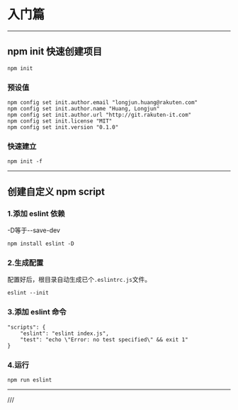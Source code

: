 # 入门篇
---

## npm init 快速创建项目

```
npm init
```

### 预设值

```
npm config set init.author.email "longjun.huang@rakuten.com"
npm config set init.author.name "Huang, Longjun"
npm config set init.author.url "http://git.rakuten-it.com"
npm config set init.license "MIT"
npm config set init.version "0.1.0"
```

### 快速建立

```
npm init -f
```
---

## 创建自定义 npm script

### 1.添加 eslint 依赖

-D等于--save-dev

```
npm install eslint -D
```

### 2.生成配置

配置好后，根目录自动生成已个`.eslintrc.js`文件。

```
eslint --init
```

### 3.添加 eslint 命令

```
"scripts": {
    "eslint": "eslint index.js",
    "test": "echo \"Error: no test specified\" && exit 1"
}
```

### 4.运行

```
npm run eslint
```
---

///















